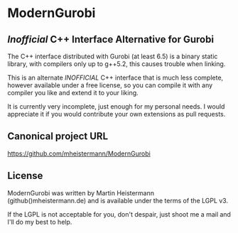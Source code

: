# ModernGurobi
## *Inofficial* C++ Interface Alternative for Gurobi

The C++ interface distributed with Gurobi (at least 6.5) is a binary static
library, with compilers only up to g++5.2, this causes trouble when linking.

This is an alternate *INOFFICIAL* C++ interface that is much less complete,
however available under a free license, so you can compile it with any
compiler you like and extend it to your liking.

It is currently very incomplete, just enough for my personal needs. I would
appreciate it if you would contribute your own extensions as pull requests.


## Canonical project URL

<https://github.com/mheistermann/ModernGurobi>


## License

ModernGurobi was written by Martin Heistermann (github()mheistermann.de)
and is available under the terms of the LGPL v3.

If the LGPL is not acceptable for you, don't despair, just shoot me a mail and
I'll do my best to help.

